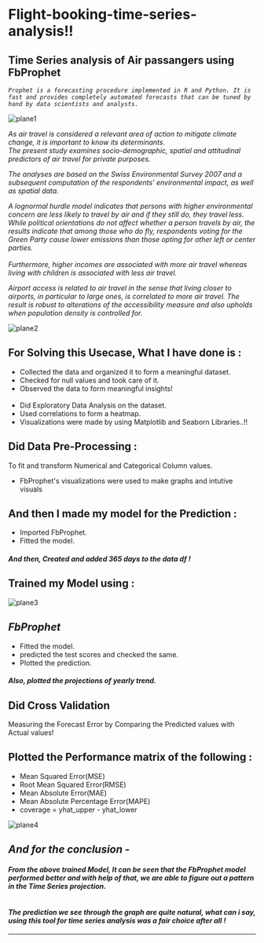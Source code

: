 # Flight-booking-time-series-analysis!! 
## Time Series analysis of Air passangers using FbProphet

_`Prophet is a forecasting procedure implemented in R and Python. It is fast and provides completely automated forecasts that can
be tuned by hand by data scientists and analysts.`_

![plane1](https://user-images.githubusercontent.com/73397927/151483176-32c7185e-f4df-4964-9d80-720d1c94390f.jpg)

_As air travel is considered a relevant area of action to mitigate climate change, it is important to know its determinants. <br> The present study examines socio-demographic, spatial and attitudinal predictors of air travel for private purposes._


_The analyses are based on the Swiss Environmental Survey 2007 and a subsequent computation of the respondents' environmental impact, as well as spatial data._

_A lognormal hurdle model indicates that persons with higher environmental concern are less likely to travel by air and if they still do, they travel less. While political orientations do not affect whether a person travels by air, the results indicate that among those who do fly, respondents voting for the Green Party cause lower emissions than those opting for other left or center parties. <br><br> Furthermore, higher incomes are associated with more air travel whereas living with children is associated with less air travel._


_Airport access is related to air travel in the sense that living closer to airports, in particular to large ones, is correlated to more air travel. The result is robust to alterations of the accessibility measure and also upholds when population density is controlled for._

![plane2](https://user-images.githubusercontent.com/73397927/151483201-1d25f92a-ee9a-46c7-be23-9a9ceb61995e.jpg)

## For Solving this Usecase, What I have done is :
- Collected the data and organized it to form a meaningful dataset.
- Checked for null values and took care of it.
- Observed the data to form meaningful insights!
<br><br>
- Did Exploratory Data Analysis on the dataset.
- Used correlations to form a heatmap.
- Visualizations were made by using Matplotlib and Seaborn Libraries..!!


## Did Data Pre-Processing :
To fit and transform Numerical and Categorical Column values.
- FbProphet's visualizations were used to make graphs and intutive visuals


## And then I made my model for the Prediction :
- Imported FbProphet.
- Fitted the model.


#### _And then, Created and added 365 days to the data df !_


## Trained my Model using :

![plane3](https://user-images.githubusercontent.com/73397927/151746536-6a0e57d1-0af6-465b-996e-486fec1fa886.jpg)

## _FbProphet_
- Fitted the model.
- predicted the test scores and checked the same.
- Plotted the prediction.

#### _Also, plotted the projections of yearly trend._

## Did Cross Validation
Measuring the Forecast Error by Comparing the Predicted values with Actual values!

## Plotted the Performance matrix of the following :
- Mean Squared Error(MSE)
- Root Mean Squared Error(RMSE)
- Mean Absolute Error(MAE)
- Mean Absolute Percentage Error(MAPE)
- coverage = yhat_upper - yhat_lower

![plane4](https://user-images.githubusercontent.com/73397927/152623700-0d998d75-5228-4b84-b5b1-973cec4166e9.jpg)

## _And for the conclusion -_
#### _From the above trained Model, It can be seen that the FbProphet model performed better and with help of that, we are able to figure out a pattern in the Time Series projection._
#### <br> _The prediction we see through the graph are quite natural, what can i say, using this tool for time series analysis was a fair choice after all !_

---
